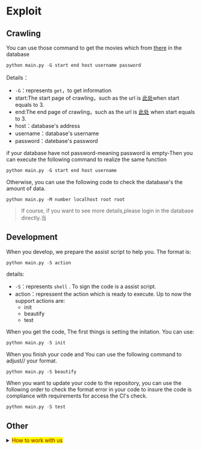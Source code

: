 # Exploit

## Crawling
You can use those command to get the movies which from [there](http://pianyuan.la/mv?order=score) in the database 
```python
python main.py -G start end host username password
```
Details：
- `-G`：represents `get`，to get information
- start:The start page of crawling，such as the url is [此处](http://pianyuan.la/mv?order=score&p=3)when start equals to 3.
- end:The end page of crawling，such as the url is [此处](http://pianyuan.la/mv?order=score&p=3)
when start equals to 3.
- host：database's address
- username：database's username
- password：datebase's password

if your database have not password-meaning password is empty-Then you can execute the following command to realize the same function
```python   
python main.py -G start end host username
```
Otherwise, you can use the following code to check the database's the amount of data.
```
python main.py -M number localhost root root
```
> If course, if you want to see more details,please login in the database directly.当
## Development
When you develop, we prepare the assist script to help you. The format is:
```python
python main.py -S action
```
details:
- `-S`：represents `shell` . To sign the code is a assist script.
- action：repressent the action which is ready to execute. Up to now the support actions are:
  - init
  - beautify
  - test

When you get the code, The first things is setting the initation. You can use:
```python
python main.py -S init
```
When you finish your code and 
You can use the following command to adjust// your format.
```
python main.py -S beautify
```
When you want to update your code to the repository, you can use the following order to check the format error in your code to insure the code is compliance with requirements for access the CI's check.

```python
python main.py -S test
```
## Other
<details>
<summary><mark><font color=darkred>How to work with us </font></mark></summary>

## How to join us 
You have the following ways to join us：
- Create a temperate branch directly，and pull request the code.
- fork this project and pull request to the code.
- add a issue to help us to be better.
### Create a branch
If you are the administrator of the repository, if you have an update, please push your update's introduction in [issue](https://github.com/ptrtonull-workshop/PianYuan/issues), and you can sign that this is a `bug` or `feature`.
#### Clone or update repository's code
execute
```git
git clone https://github.com/ptrtonull-workshop/PianYuan.git
cd ./pianyuan
```
To clone `dev` branch. Usually the branch's code is newest. And if you have clone it before, please update again to make sure that the code is the newest.

If it's the first time that you download the code which means you don't have any package properly. Please execute
```
python main.py -S init
```
to init the project to get the package which you need.
#### New a bug branch
You need to push a `issue` on the Github [issue](https://github.com/ptrtonull-workshop/PianYuan/issues) and record the bug information and the bug's number.(such as #1)
Use
```git
git branch bug#1
git checkout bug#1
```
To create a bug branch to fix it from `dev` branch. The number after the # is the `issue` number, and fix the bug in this branch.
#### Check code
Execute in the local folder
```python
python main.py -G 1 1 hostname username password
```
after that, the progam will write the data in the database automaticlly to test whether your code is normal.

Details:
- hostname:database address
- username:database username
- password:database password(if it's empty,miss it)

Execute in the local folder
```pip
python main.py -S beautify
python main.py -S test
```
Standarding your python code to accord with the standard the flake8. Please use flake8 to ensure `main.py` grammer error and writing norms.if your code has some problems, `CI` will intercept you to push the code.
`E501` means: You can write 79 characters at one line.This rule is too rigor to do, so we delete it.
```
E501: E501 line too long (81 > 79 characters)
```
#### Push
after fixing the bug, commit your adjusting.
Then execute
```git
git push origin bug#1
```
to push the branch to Github. Switch to Github, we combine `bug#1` and `dev` through `pull request`. CI will check the code automaticlly.
After that,execute
```git
git push origin :bug#1
```
To delete the useless branch on Github.
## Q&A
> 哪些操作需要直接在Github上提交？
- README文档需要更新
- CI配置文件需要更新
>哪些情况需要直接同步到`master`分支？
- 有重大更新，可能是一天积累的；
- 涉及到CI的配置文件的；
- 紧急的BUG
</details>


    


